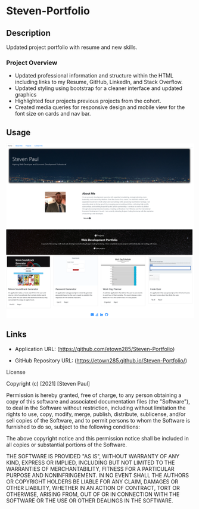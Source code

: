 # Steven-Portfolio

## Description 
Updated project portfolio with resume and new skills. 

### Project Overview

* Updated professional information and structure within the HTML including links to my Resume, GitHub, LinkedIn, and Stack Overflow. 
* Updated styling using bootstrap for a cleaner interface and updated graphics
* Highlighted four projects previous projects from the cohort. 
* Created media queries for responsive design and mobile view for the font size on cards and nav bar. 

 

## Usage

![Screenshot](https://github.com/etown285/Steven-Portfolio/blob/main/assets/StevenPaulPortfolio.png)

## Links

* Application URL: (https://github.com/etown285/Steven-Portfolio)

* GitHub Repository URL: (https://etown285.github.io/Steven-Portfolio/)

License

Copyright (c) [2021] [Steven Paul]

Permission is hereby granted, free of charge, to any person obtaining a copy of this software and associated documentation files (the "Software"), to deal in the Software without restriction, including without limitation the rights to use, copy, modify, merge, publish, distribute, sublicense, and/or sell copies of the Software, and to permit persons to whom the Software is furnished to do so, subject to the following conditions:

The above copyright notice and this permission notice shall be included in all copies or substantial portions of the Software.

THE SOFTWARE IS PROVIDED "AS IS", WITHOUT WARRANTY OF ANY KIND, EXPRESS OR IMPLIED, INCLUDING BUT NOT LIMITED TO THE WARRANTIES OF MERCHANTABILITY, FITNESS FOR A PARTICULAR PURPOSE AND NONINFRINGEMENT. IN NO EVENT SHALL THE AUTHORS OR COPYRIGHT HOLDERS BE LIABLE FOR ANY CLAIM, DAMAGES OR OTHER LIABILITY, WHETHER IN AN ACTION OF CONTRACT, TORT OR OTHERWISE, ARISING FROM, OUT OF OR IN CONNECTION WITH THE SOFTWARE OR THE USE OR OTHER DEALINGS IN THE SOFTWARE.
